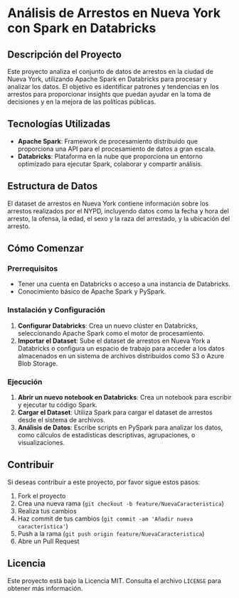 
# Análisis de Arrestos en Nueva York con Spark en Databricks

## Descripción del Proyecto
Este proyecto analiza el conjunto de datos de arrestos en la ciudad de Nueva York, utilizando Apache Spark en Databricks para procesar y analizar los datos. El objetivo es identificar patrones y tendencias en los arrestos para proporcionar insights que puedan ayudar en la toma de decisiones y en la mejora de las políticas públicas.

## Tecnologías Utilizadas
- **Apache Spark**: Framework de procesamiento distribuido que proporciona una API para el procesamiento de datos a gran escala.
- **Databricks**: Plataforma en la nube que proporciona un entorno optimizado para ejecutar Spark, colaborar y compartir análisis.

## Estructura de Datos
El dataset de arrestos en Nueva York contiene información sobre los arrestos realizados por el NYPD, incluyendo datos como la fecha y hora del arresto, la ofensa, la edad, el sexo y la raza del arrestado, y la ubicación del arresto.

## Cómo Comenzar

### Prerrequisitos
- Tener una cuenta en Databricks o acceso a una instancia de Databricks.
- Conocimiento básico de Apache Spark y PySpark.

### Instalación y Configuración
1. **Configurar Databricks**: Crea un nuevo clúster en Databricks, seleccionando Apache Spark como el motor de procesamiento.
2. **Importar el Dataset**: Sube el dataset de arrestos en Nueva York a Databricks o configura un espacio de trabajo para acceder a los datos almacenados en un sistema de archivos distribuidos como S3 o Azure Blob Storage.

### Ejecución
1. **Abrir un nuevo notebook en Databricks**: Crea un notebook para escribir y ejecutar tu código Spark.
2. **Cargar el Dataset**: Utiliza Spark para cargar el dataset de arrestos desde el sistema de archivos.
3. **Análisis de Datos**: Escribe scripts en PySpark para analizar los datos, como cálculos de estadísticas descriptivas, agrupaciones, o visualizaciones.

## Contribuir
Si deseas contribuir a este proyecto, por favor sigue estos pasos:
1. Fork el proyecto
2. Crea una nueva rama (`git checkout -b feature/NuevaCaracteristica`)
3. Realiza tus cambios
4. Haz commit de tus cambios (`git commit -am 'Añadir nueva característica'`)
5. Push a la rama (`git push origin feature/NuevaCaracteristica`)
6. Abre un Pull Request

## Licencia
Este proyecto está bajo la Licencia MIT. Consulta el archivo `LICENSE` para obtener más información.
